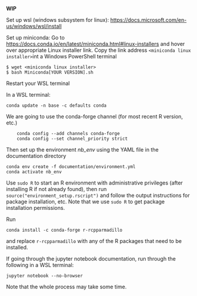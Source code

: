 **WIP**

Set up wsl (windows subsystem for linux): 
https://docs.microsoft.com/en-us/windows/wsl/install

Set up miniconda: 
Go to https://docs.conda.io/en/latest/miniconda.html#linux-installers and hover over 
appropriate Linux installer link. Copy the link address `<miniconda linux installer>`int a Windows PowerShell terminal
	
	$ wget <miniconda linux installer>
	$ bash Miniconda[YOUR VERSION].sh

Restart your WSL terminal

In a WSL terminal:
	
	conda update -n base -c defaults conda

We are going to use the conda-forge channel (for most recent R version, etc.)

        conda config --add channels conda-forge
        conda config --set channel_priority strict

Then set up the environment *nb_env* using the YAML file in the documentation directory

	conda env create -f documentation/environment.yml
	conda activate nb_env

Use `sudo R` to start an R environment with administrative privileges (after installing R if not already found), then run `source("environment_setup.rscript")` and follow the output instructions for package installation, etc. Note that we use `sudo R` to get package installation permissions. 

Run 

	conda install -c conda-forge r-rcpparmadillo

and replace `r-rcpparmadillo` with any of the R packages that need to be installed.

If going through the jupyter notebook documentation, run through the following in a WSL terminal:

	jupyter notebook --no-browser


Note that the whole process may take some time.  
